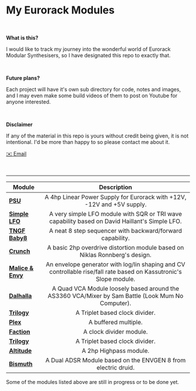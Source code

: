 # My Eurorack Modules

&nbsp;

**What is this?**

I would like to track my journey into the wonderful world of Eurorack Modular Synthesisers, so I have designated this repo to exactly that.

&nbsp;

**Future plans?**

Each project will have it's own sub directory for code, notes and images, and I may even make some build videos of them to post on Youtube for anyone interested.

&nbsp;

**Disclaimer**

If any of the material in this repo is yours without credit being given, it is not intentional. I'd be more than happy to so please contact me about it.

[✉️ Email](mailto:jasper.robison22@gmail.com)<br>

&nbsp;

---


| **Module**                      | Description    |
|---------------------------------|:--------------:|
| [**PSU**](/PSU)                       | A 4hp Linear Power Supply for Eurorack with +12V, -12V and +5V supply.  |
| [**Simple LFO**](Simple_LFO)          | A very simple LFO module with SQR or TRI wave capability based on David Haillant's Simple LFO. |
| [**TNGF Baby8**](TNGF_Baby8)          | A neat 8 step sequencer with backward/forward capability. |
| [**Crunch**](Crunch)                  | A basic 2hp overdrive distortion module based on Niklas Ronnberg's design. |
| [**Malice & Envy**](Malice_and_Envy)  | An envelope generator with log/lin shaping and CV controllable rise/fall rate based on Kassutronic's Slope module. |
| [**Dalhalla**](Dalhalla)              | A Quad VCA Module loosely based around the AS3360 VCA/Mixer by Sam Battle (Look Mum No Computer). |
| [**Trilogy**](Trilogy)                | A Triplet based clock divider. |
| [**Plex**](Plex)                      | A buffered multiple. |
| [**Faction**](Faction)                | A clock divider module. |
| [**Trilogy**](Trilogy)                | A Triplet based clock divider. |
| [**Altitude**](Altitude)              | A 2hp Highpass module. |
| [**Bismuth**](Bismuth)                | A Dual ADSR Module based on the ENVGEN 8 from electric druid. |

Some of the modules listed above are still in progress or to be done yet.

&nbsp;
